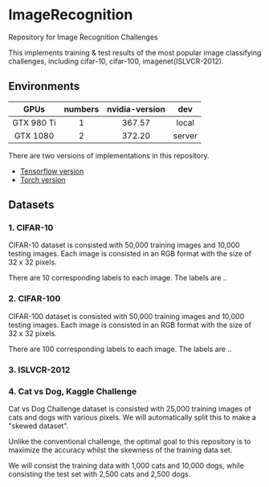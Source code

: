 # ImageRecognition
Repository for Image Recognition Challenges

This implements training & test results of the most popular image classifying challenges, including cifar-10, cifar-100, imagenet(ISLVCR-2012).

## Environments
| GPUs       | numbers | nvidia-version | dev    |
|:----------:|:-------:|:--------------:|:------:|
| GTX 980 Ti | 1       | 367.57         | local  |
| GTX 1080   | 2       | 372.20         | server |

There are two versions of implementations in this repository.
- [Tensorflow version](Tensorflow/)
- [Torch version](Torch/)

## Datasets

### 1. CIFAR-10
CIFAR-10 dataset is consisted with 50,000 training images and 10,000 testing images.
Each image is consisted in an RGB format with the size of 32 x 32 pixels.

There are 10 corresponding labels to each image.
The labels are ..

### 2. CIFAR-100
CIFAR-100 dataset is consisted with 50,000 training images and 10,000 testing images.
Each image is consisted in an RGB format with the size of 32 x 32 pixels.

There are 100 corresponding labels to each image.
The labels are ..

### 3. ISLVCR-2012

### 4. Cat vs Dog, Kaggle Challenge
Cat vs Dog Challenge dataset is consisted with 25,000 training images of cats and dogs with various pixels.
We will automatically split this to make a "skewed dataset".

Unlike the conventional challenge, the optimal goal to this repository is to maximize the accuracy
whilst the skewness of the training data set.

We will consist the training data with 1,000 cats and 10,000 dogs, while consisting the test set with
2,500 cats and 2,500 dogs.
